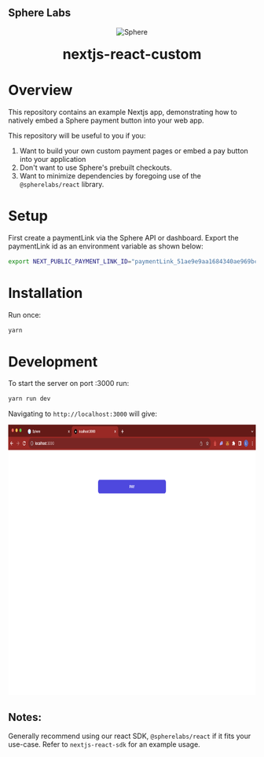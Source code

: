 ## Sphere Labs

<div align="center">
    <a>
        <img alt="Sphere" src="https://avatars.githubusercontent.com/u/109333730?s=200&v=4" width="95"/>
    </a>
  <h1 style="margin-top:20px;">nextjs-react-custom</h1>
</div>

# Overview

This repository contains an example Nextjs app, demonstrating how to natively embed a Sphere payment button into your web app.

This repository will be useful to you if you:

1. Want to build your own custom payment pages or embed a pay button into your application
1. Don't want to use Sphere's prebuilt checkouts.
1. Want to minimize dependencies by foregoing use of the `@spherelabs/react` library.

# Setup

First create a paymentLink via the Sphere API or dashboard. Export the paymentLink id as an environment variable as shown below:

```bash
export NEXT_PUBLIC_PAYMENT_LINK_ID="paymentLink_51ae9e9aa1684340ae969bc1b23f540d"
```

# Installation

Run once:

```bash
yarn
```

# Development

To start the server on port :3000 run:

```bash
yarn run dev
```

Navigating to ```http://localhost:3000``` will give: 

<div align="center">
<img src="../assets/nestjs-react.png" width="800" height="550"/>
</div>

## Notes:

Generally recommend using our react SDK, `@spherelabs/react` if it fits your use-case. Refer to `nextjs-react-sdk` for an example usage.
